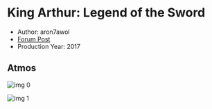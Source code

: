 # King Arthur: Legend of the Sword

* Author: aron7awol
* [Forum Post](https://www.avsforum.com/threads/bass-eq-for-filtered-movies.2995212/post-56739996)
* Production Year: 2017

## Atmos

![img 0](https://i.imgur.com/vpXVAtQ.jpg)

![img 1](https://i.imgur.com/TWwKjok.png)

